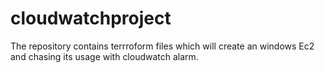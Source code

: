 # cloudwatchproject
The repository contains terrroform files which will create an windows Ec2 and chasing its usage with cloudwatch alarm.
